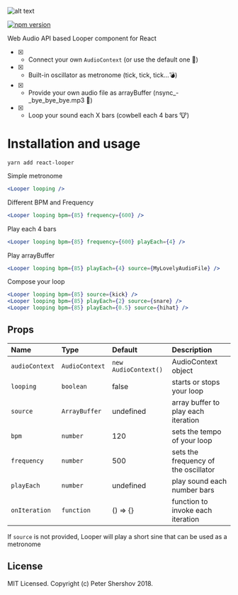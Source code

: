 ![alt text](https://user-images.githubusercontent.com/16524839/44939852-1c368b80-ad91-11e8-8e8f-d15a196f4c2e.png)

[![npm version](https://badge.fury.io/js/react-looper.svg)](https://badge.fury.io/js/react-looper)

Web Audio API based Looper component for React

- [x] - Connect your own `AudioContext` (or use the default one :robot:)
- [x] - Built-in oscillator as metronome (tick, tick, tick...:bomb:)
- [x] - Provide your own audio file as arrayBuffer (nsync_-_bye_bye_bye.mp3 :see_no_evil:)
- [x] - Loop your sound each X bars (cowbell each 4 bars :cow:)

# Installation and usage

```
yarn add react-looper
```

Simple metronome

```jsx
<Looper looping />
```

Different BPM and Frequency

```jsx
<Looper looping bpm={85} frequency={600} />
```
Play each 4 bars

```jsx
<Looper looping bpm={85} frequency={600} playEach={4} />
```

Play arrayBuffer

```jsx
<Looper looping bpm={85} playEach={4} source={MyLovelyAudioFile} />
```

Compose your loop

```jsx
<Looper looping bpm={85} source={kick} />
<Looper looping bpm={85} playEach={2} source={snare} />
<Looper looping bpm={85} playEach={0.5} source={hihat} />
```

## Props

| Name           | Type           | Default              | Description                          |
| :------------- | :------------- | :------------------- | :----------------------------------- |
| `audioContext` | `AudioContext` | `new AudioContext()` | AudioContext object                  |
| `looping`      | `boolean`      | false                | starts or stops your loop            |
| `source`       | `ArrayBuffer`  | undefined            | array buffer to play each iteration  |
| `bpm`          | `number`       | 120                  | sets the tempo of your loop          |
| `frequency`    | `number`       | 500                  | sets the frequency of the oscillator |
| `playEach`     | `number`       | undefined            | play sound each number bars          |
| `onIteration`  | `function`     | () => {}             | function to invoke each iteration    |

If `source` is not provided, Looper will play a short sine that can be used as a metronome

## License

MIT Licensed. Copyright (c) Peter Shershov 2018.
